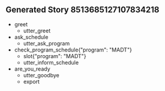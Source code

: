 ## Generated Story 8513685127107834218
* greet
    - utter_greet
* ask_schedule
    - utter_ask_program
* check_program_schedule{"program": "MADT"}
    - slot{"program": "MADT"}
    - utter_inform_schedule
* are_you_ready
    - utter_goodbye
    - export

